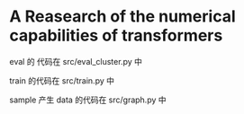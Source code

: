 # A Reasearch of the numerical capabilities of transformers

eval 的 代码在 src/eval_cluster.py 中

train 的代码在 src/train.py 中

sample 产生 data 的代码在 src/graph.py 中


